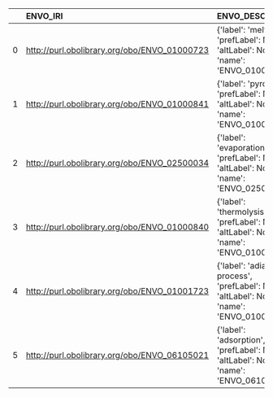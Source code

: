 |    | ENVO_IRI                                     | ENVO_DESC                                                                                    | REX_IRI                                    | REX_DESC                       |
|---:|:---------------------------------------------|:---------------------------------------------------------------------------------------------|:-------------------------------------------|:-------------------------------|
|  0 | http://purl.obolibrary.org/obo/ENVO_01000723 | {'label': 'melting', 'prefLabel': None, 'altLabel': None, 'name': 'ENVO_01000723'}           | http://purl.obolibrary.org/obo/REX_0000177 | {'label': 'melting'}           |
|  1 | http://purl.obolibrary.org/obo/ENVO_01000841 | {'label': 'pyrolysis', 'prefLabel': None, 'altLabel': None, 'name': 'ENVO_01000841'}         | http://purl.obolibrary.org/obo/REX_0000404 | {'label': 'pyrolysis'}         |
|  2 | http://purl.obolibrary.org/obo/ENVO_02500034 | {'label': 'evaporation', 'prefLabel': None, 'altLabel': None, 'name': 'ENVO_02500034'}       | http://purl.obolibrary.org/obo/REX_0000178 | {'label': 'evaporation'}       |
|  3 | http://purl.obolibrary.org/obo/ENVO_01000840 | {'label': 'thermolysis', 'prefLabel': None, 'altLabel': None, 'name': 'ENVO_01000840'}       | http://purl.obolibrary.org/obo/REX_0000086 | {'label': 'thermolysis'}       |
|  4 | http://purl.obolibrary.org/obo/ENVO_01001723 | {'label': 'adiabatic process', 'prefLabel': None, 'altLabel': None, 'name': 'ENVO_01001723'} | http://purl.obolibrary.org/obo/REX_0000373 | {'label': 'adiabatic process'} |
|  5 | http://purl.obolibrary.org/obo/ENVO_06105021 | {'label': 'adsorption', 'prefLabel': None, 'altLabel': None, 'name': 'ENVO_06105021'}        | http://purl.obolibrary.org/obo/REX_0000198 | {'label': 'adsorption'}        |